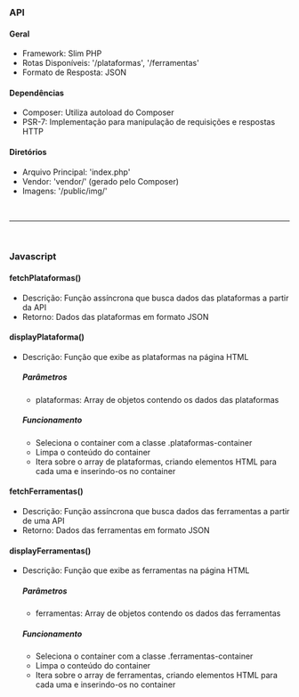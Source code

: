 <h3>API</h3>
<h4>Geral</h4>
<ul>
  <li>Framework: Slim PHP</li>
  <li>Rotas Disponíveis: '/plataformas', '/ferramentas'</li>
  <li>Formato de Resposta: JSON</li>
</ul>
<h4>Dependências</h4>
<ul>
  <li>Composer: Utiliza autoload do Composer</li>
  <li>PSR-7: Implementação para manipulação de requisições e respostas HTTP</li>
</ul>
<h4>Diretórios</h4>
<ul>
  <li>Arquivo Principal: 'index.php'</li>
  <li>Vendor: 'vendor/' (gerado pelo Composer)</li>
  <li>Imagens: '/public/img/'</li>
</ul>

<br>
<hr>
<br>

<h3>Javascript</h3>
<h4>fetchPlataformas()</h4>
<ul>
  <li>Descrição: Função assíncrona que busca dados das plataformas a partir da API</li>
  <li>Retorno: Dados das plataformas em formato JSON</li>
</ul>

<h4>displayPlataforma()</h4>
<ul>
  <li>Descrição: Função que exibe as plataformas na página HTML</li>
  <h5>Parâmetros</h5>
  <ul>
    <li>plataformas: Array de objetos contendo os dados das plataformas</li>
  </ul>
   <h5>Funcionamento</h5>
  <ul>
    <li>Seleciona o container com a classe .plataformas-container</li>
    <li>Limpa o conteúdo do container</li>
    <li>Itera sobre o array de plataformas, criando elementos HTML para cada uma e inserindo-os no container</li>
  </ul>
</ul>

<h4>fetchFerramentas()</h4>
<ul>
  <li>Descrição: Função assíncrona que busca dados das ferramentas a partir de uma API</li>
  <li>Retorno: Dados das ferramentas em formato JSON</li>
</ul>

<h4>displayFerramentas()</h4>
<ul>
  <li>Descrição: Função que exibe as ferramentas na página HTML</li>
  <h5>Parâmetros</h5>
  <ul>
    <li>ferramentas: Array de objetos contendo os dados das ferramentas</li>
  </ul>
   <h5>Funcionamento</h5>
  <ul>
    <li>Seleciona o container com a classe .ferramentas-container</li>
    <li>Limpa o conteúdo do container</li>
    <li>Itera sobre o array de ferramentas, criando elementos HTML para cada uma e inserindo-os no container</li>
  </ul>
</ul>
